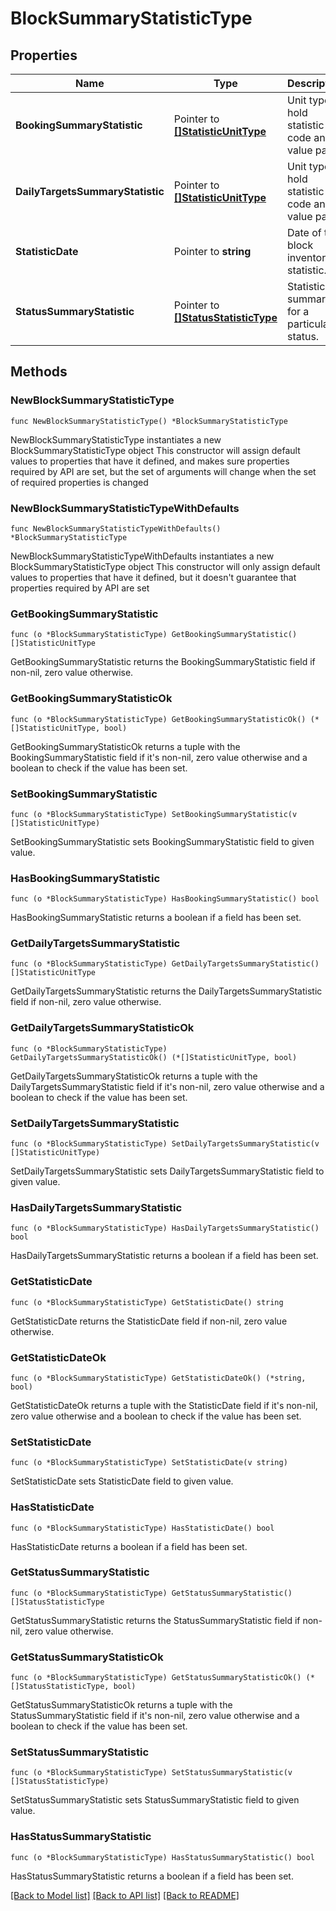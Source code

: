 # BlockSummaryStatisticType

## Properties

Name | Type | Description | Notes
------------ | ------------- | ------------- | -------------
**BookingSummaryStatistic** | Pointer to [**[]StatisticUnitType**](StatisticUnitType.md) | Unit type to hold statistic code and value pair. | [optional] 
**DailyTargetsSummaryStatistic** | Pointer to [**[]StatisticUnitType**](StatisticUnitType.md) | Unit type to hold statistic code and value pair. | [optional] 
**StatisticDate** | Pointer to **string** | Date of the block inventory statistic. | [optional] 
**StatusSummaryStatistic** | Pointer to [**[]StatusStatisticType**](StatusStatisticType.md) | Statistic summary for a particular status. | [optional] 

## Methods

### NewBlockSummaryStatisticType

`func NewBlockSummaryStatisticType() *BlockSummaryStatisticType`

NewBlockSummaryStatisticType instantiates a new BlockSummaryStatisticType object
This constructor will assign default values to properties that have it defined,
and makes sure properties required by API are set, but the set of arguments
will change when the set of required properties is changed

### NewBlockSummaryStatisticTypeWithDefaults

`func NewBlockSummaryStatisticTypeWithDefaults() *BlockSummaryStatisticType`

NewBlockSummaryStatisticTypeWithDefaults instantiates a new BlockSummaryStatisticType object
This constructor will only assign default values to properties that have it defined,
but it doesn't guarantee that properties required by API are set

### GetBookingSummaryStatistic

`func (o *BlockSummaryStatisticType) GetBookingSummaryStatistic() []StatisticUnitType`

GetBookingSummaryStatistic returns the BookingSummaryStatistic field if non-nil, zero value otherwise.

### GetBookingSummaryStatisticOk

`func (o *BlockSummaryStatisticType) GetBookingSummaryStatisticOk() (*[]StatisticUnitType, bool)`

GetBookingSummaryStatisticOk returns a tuple with the BookingSummaryStatistic field if it's non-nil, zero value otherwise
and a boolean to check if the value has been set.

### SetBookingSummaryStatistic

`func (o *BlockSummaryStatisticType) SetBookingSummaryStatistic(v []StatisticUnitType)`

SetBookingSummaryStatistic sets BookingSummaryStatistic field to given value.

### HasBookingSummaryStatistic

`func (o *BlockSummaryStatisticType) HasBookingSummaryStatistic() bool`

HasBookingSummaryStatistic returns a boolean if a field has been set.

### GetDailyTargetsSummaryStatistic

`func (o *BlockSummaryStatisticType) GetDailyTargetsSummaryStatistic() []StatisticUnitType`

GetDailyTargetsSummaryStatistic returns the DailyTargetsSummaryStatistic field if non-nil, zero value otherwise.

### GetDailyTargetsSummaryStatisticOk

`func (o *BlockSummaryStatisticType) GetDailyTargetsSummaryStatisticOk() (*[]StatisticUnitType, bool)`

GetDailyTargetsSummaryStatisticOk returns a tuple with the DailyTargetsSummaryStatistic field if it's non-nil, zero value otherwise
and a boolean to check if the value has been set.

### SetDailyTargetsSummaryStatistic

`func (o *BlockSummaryStatisticType) SetDailyTargetsSummaryStatistic(v []StatisticUnitType)`

SetDailyTargetsSummaryStatistic sets DailyTargetsSummaryStatistic field to given value.

### HasDailyTargetsSummaryStatistic

`func (o *BlockSummaryStatisticType) HasDailyTargetsSummaryStatistic() bool`

HasDailyTargetsSummaryStatistic returns a boolean if a field has been set.

### GetStatisticDate

`func (o *BlockSummaryStatisticType) GetStatisticDate() string`

GetStatisticDate returns the StatisticDate field if non-nil, zero value otherwise.

### GetStatisticDateOk

`func (o *BlockSummaryStatisticType) GetStatisticDateOk() (*string, bool)`

GetStatisticDateOk returns a tuple with the StatisticDate field if it's non-nil, zero value otherwise
and a boolean to check if the value has been set.

### SetStatisticDate

`func (o *BlockSummaryStatisticType) SetStatisticDate(v string)`

SetStatisticDate sets StatisticDate field to given value.

### HasStatisticDate

`func (o *BlockSummaryStatisticType) HasStatisticDate() bool`

HasStatisticDate returns a boolean if a field has been set.

### GetStatusSummaryStatistic

`func (o *BlockSummaryStatisticType) GetStatusSummaryStatistic() []StatusStatisticType`

GetStatusSummaryStatistic returns the StatusSummaryStatistic field if non-nil, zero value otherwise.

### GetStatusSummaryStatisticOk

`func (o *BlockSummaryStatisticType) GetStatusSummaryStatisticOk() (*[]StatusStatisticType, bool)`

GetStatusSummaryStatisticOk returns a tuple with the StatusSummaryStatistic field if it's non-nil, zero value otherwise
and a boolean to check if the value has been set.

### SetStatusSummaryStatistic

`func (o *BlockSummaryStatisticType) SetStatusSummaryStatistic(v []StatusStatisticType)`

SetStatusSummaryStatistic sets StatusSummaryStatistic field to given value.

### HasStatusSummaryStatistic

`func (o *BlockSummaryStatisticType) HasStatusSummaryStatistic() bool`

HasStatusSummaryStatistic returns a boolean if a field has been set.


[[Back to Model list]](../README.md#documentation-for-models) [[Back to API list]](../README.md#documentation-for-api-endpoints) [[Back to README]](../README.md)


